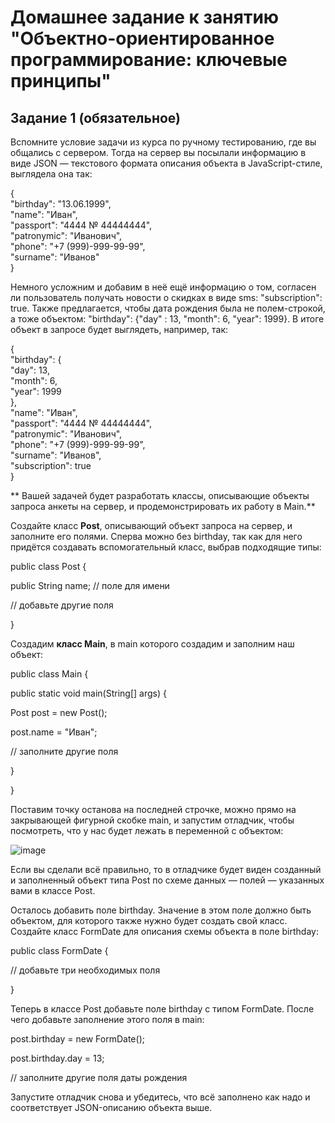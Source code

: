 # Домашнее задание к занятию "Объектно-ориентированное программирование: ключевые принципы"

## Задание 1 (обязательное)


Вспомните условие задачи из курса по ручному тестированию, где вы общались с сервером.
Тогда на сервер вы посылали информацию в виде JSON — текстового формата описания объекта в JavaScript-стиле,
выглядела она так:


{  
"birthday": "13.06.1999",  
"name": "Иван",  
"passport": "4444 № 44444444",  
"patronymic": "Иванович",  
"phone": "+7 (999)-999-99-99",  
"surname": "Иванов"   
}

Немного усложним и добавим в неё ещё информацию о том, согласен ли пользователь получать новости о скидках в виде sms:
"subscription": true. Также предлагается, чтобы дата рождения была не полем-строкой, а тоже объектом: 
"birthday": {"day" : 13, "month": 6, "year": 1999}. В итоге объект в запросе будет выглядеть, например, так:

{  
"birthday": {  
"day": 13,  
"month": 6,  
"year": 1999  
  },  
"name": "Иван",  
"passport": "4444 № 44444444",  
"patronymic": "Иванович",  
"phone": "+7 (999)-999-99-99",  
"surname": "Иванов",  
"subscription": true  
}  


** Вашей задачей будет разработать классы, описывающие объекты запроса анкеты на сервер, 
и продемонстрировать их работу в Main.**


Создайте класс **Post**, описывающий объект запроса на сервер, и заполните его полями. Сперва можно без birthday, так как для него придётся создавать вспомогательный класс, выбрав подходящие типы:


public class Post {

public String name; // поле для имени

// добавьте другие поля

}


Создадим **класс Main**, в main которого создадим и заполним наш объект:

public class Main {

public static void main(String[] args) {

Post post = new Post();

post.name = "Иван";

// заполните другие поля

}

}


Поставим точку останова на последней строчке, можно прямо на закрывающей фигурной скобке main, и запустим отладчик, чтобы посмотреть, что у нас будет лежать в переменной с объектом:

![image](https://user-images.githubusercontent.com/53707586/212560750-3a50d752-f62d-4554-84bf-4a81bea4bad7.png)

Если вы сделали всё правильно, то в отладчике будет виден созданный и заполненный объект типа Post по схеме данных — полей — указанных вами в классе Post.

Осталось добавить поле birthday. Значение в этом поле должно быть объектом, для которого также нужно будет создать свой класс. Создайте класс FormDate для описания схемы объекта в поле birthday:


public class FormDate {

// добавьте три необходимых поля

}


Теперь в классе Post добавьте поле birthday с типом FormDate. После чего добавьте заполнение этого поля в main:


post.birthday = new FormDate();

post.birthday.day = 13;

// заполните другие поля даты рождения




Запустите отладчик снова и убедитесь, что всё заполнено как надо и соответствует JSON-описанию объекта выше.
